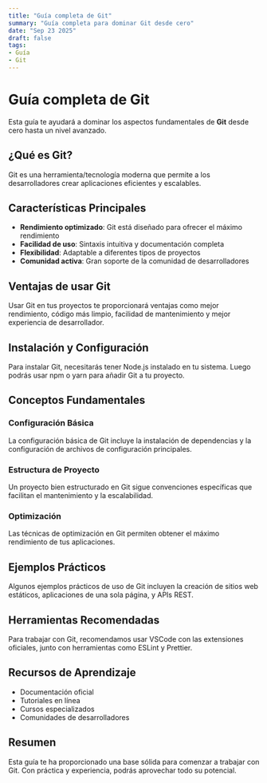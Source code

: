 ```yaml
---
title: "Guía completa de Git"
summary: "Guía completa para dominar Git desde cero"
date: "Sep 23 2025"
draft: false
tags:
- Guía
- Git
---
```


# Guía completa de Git

Esta guía te ayudará a dominar los aspectos fundamentales de **Git** desde cero hasta un nivel avanzado.

## ¿Qué es Git?

Git es una herramienta/tecnología moderna que permite a los desarrolladores crear aplicaciones eficientes y escalables.

## Características Principales

- **Rendimiento optimizado**: Git está diseñado para ofrecer el máximo rendimiento
- **Facilidad de uso**: Sintaxis intuitiva y documentación completa
- **Flexibilidad**: Adaptable a diferentes tipos de proyectos
- **Comunidad activa**: Gran soporte de la comunidad de desarrolladores

## Ventajas de usar Git

Usar Git en tus proyectos te proporcionará ventajas como mejor rendimiento, código más limpio, facilidad de mantenimiento y mejor experiencia de desarrollador.

## Instalación y Configuración

Para instalar Git, necesitarás tener Node.js instalado en tu sistema. Luego podrás usar npm o yarn para añadir Git a tu proyecto.

## Conceptos Fundamentales

### Configuración Básica
La configuración básica de Git incluye la instalación de dependencias y la configuración de archivos de configuración principales.

### Estructura de Proyecto
Un proyecto bien estructurado en Git sigue convenciones específicas que facilitan el mantenimiento y la escalabilidad.

### Optimización
Las técnicas de optimización en Git permiten obtener el máximo rendimiento de tus aplicaciones.

## Ejemplos Prácticos

Algunos ejemplos prácticos de uso de Git incluyen la creación de sitios web estáticos, aplicaciones de una sola página, y APIs REST.

## Herramientas Recomendadas

Para trabajar con Git, recomendamos usar VSCode con las extensiones oficiales, junto con herramientas como ESLint y Prettier.

## Recursos de Aprendizaje

- Documentación oficial
- Tutoriales en línea
- Cursos especializados
- Comunidades de desarrolladores

## Resumen

Esta guía te ha proporcionado una base sólida para comenzar a trabajar con Git. Con práctica y experiencia, podrás aprovechar todo su potencial.
